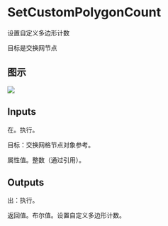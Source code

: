 # SetCustomPolygonCount

设置自定义多边形计数

目标是交换网节点

## 图示

![]($-20221218-19323435.png)

## Inputs

在。执行。

目标：交换网格节点对象参考。

属性值。整数（通过引用）。  

## Outputs

出：执行。

返回值。布尔值。设置自定义多边形计数。
